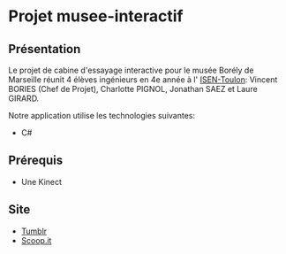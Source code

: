 Projet musee-interactif
========

## Présentation

Le projet de cabine d'essayage interactive pour le musée Borély de Marseille réunit 4 élèves ingénieurs en 4e année à l' [ISEN-Toulon](http://www.isen.fr/toulon.asp): Vincent BORIES (Chef de Projet), Charlotte PIGNOL, Jonathan SAEZ et Laure GIRARD.

Notre application utilise les technologies suivantes:

* C#





## Prérequis

* Une Kinect



## Site

* [Tumblr](http://musee-interactif.tumblr.com/)
* [Scoop.it](http://www.scoop.it/t/musee-virtuel)
